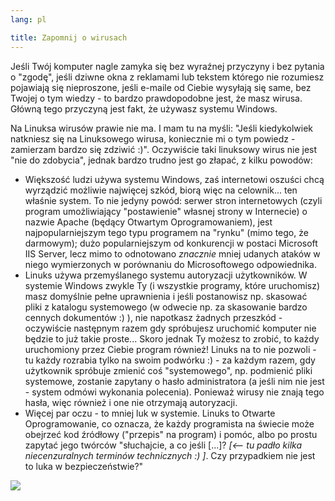 ```yaml
---
lang: pl

title: Zapomnij o wirusach
---
```


Jeśli Twój komputer nagle zamyka się bez wyraźnej przyczyny i bez
pytania o "zgodę", jeśli dziwne okna z reklamami lub tekstem którego
nie rozumiesz pojawiają się nieproszone, jeśli e-maile od Ciebie wysyłają
się same, bez Twojej o tym wiedzy - to bardzo prawdopodobne jest, że masz
wirusa. Główną tego przyczyną jest fakt, że używasz systemu Windows.

Na Linuksa wirusów prawie nie ma. I mam tu na myśli: "Jeśli kiedykolwiek
natkniesz się na Linuksowego wirusa, koniecznie mi o tym powiedz - zamierzam
bardzo się zdziwić :)". Oczywiście taki linuksowy wirus nie jest "nie do
zdobycia", jednak bardzo trudno jest go złapać, z kilku powodów:

<ul>

<li>Większość ludzi używa systemu Windows, zaś internetowi oszuści chcą
wyrządzić możliwie najwięcej szkód, biorą więc na celownik... ten właśnie system.
To nie jedyny powód: serwer stron internetowych (czyli program
umożliwiający "postawienie" własnej strony w Internecie) o nazwie Apache
(będący Otwartym Oprogramowaniem), jest najpopularniejszym tego typu
programem na "rynku" (mimo tego, że darmowym); dużo popularniejszym od
konkurencji w postaci Microsoft IIS Server, lecz mimo to odnotowano
<i>znacznie</i> mniej udanych ataków w niego wymierzonych w porównaniu
do Microsoftowego odpowiednika.</li>

<li>Linuks używa przemyślanego systemu autoryzacji użytkowników. W systemie Windows
zwykle Ty (i wszystkie programy, które uruchomisz) masz domyślnie pełne
uprawnienia i jeśli postanowisz np. skasować pliki z katalogu systemowego
(w odwecie np. za skasowanie bardzo cennych dokumentów :) ), nie napotkasz żadnych
przeszkód - oczywiście następnym razem gdy spróbujesz uruchomić komputer nie
będzie to już takie proste... Skoro jednak Ty możesz to zrobić, to każdy
uruchomiony przez Ciebie program również! Linuks na to nie pozwoli - tu każdy
rozrabia tylko na swoim podwórku :) - za każdym razem, gdy użytkownik spróbuje
zmienić coś "systemowego", np. podmienić pliki systemowe, zostanie zapytany
o hasło administratora (a jeśli nim nie jest - system odmówi wykonania
polecenia). Ponieważ wirusy nie znają tego hasła, więc również i one nie
otrzymają autoryzacji.</li>

<li>Więcej par oczu - to mniej luk w systemie. Linuks to Otwarte Oprogramowanie,
co oznacza, że każdy programista na świecie może obejrzeć kod źródłowy ("przepis"
na program) i pomóc, albo po prostu zapytać jego twórców "słuchajcie, a co jeśli
[...]?&nbsp;<i>[<--&nbsp;tu&nbsp;padło&nbsp;kilka niecenzuralnych terminów technicznych :) ]</i>. Czy
przypadkiem nie jest to luka w bezpieczeństwie?"</li>

</ul>

<img src="Images/viruses_thumb.png" />




